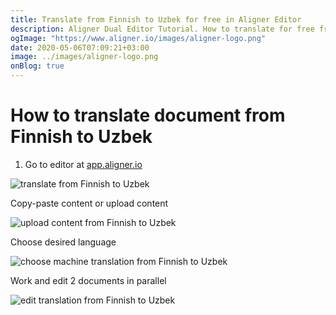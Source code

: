 ```yaml
---
title: Translate from Finnish to Uzbek for free in Aligner Editor
description: Aligner Dual Editor Tutorial. How to translate for free from Finnish to Uzbek. Aligner is multilingual document management platform. 
ogImage: "https://www.aligner.io/images/aligner-logo.png"
date: 2020-05-06T07:09:21+03:00
image: ../images/aligner-logo.png
onBlog: true
---
```


# How to translate document from Finnish to Uzbek

1. Go to editor at [app.aligner.io](https://app.aligner.io "Aligner App web page")

![translate from Finnish to Uzbek](../aligner-blank-editor.png "translate from Finnish to Uzbek")

Copy-paste content or upload content

![upload content from Finnish to Uzbek](../aligner-uploaded-document.png "upload content from Finnish to Uzbek")

Choose desired language

![choose machine translation from Finnish to Uzbek](../aligner-language-dropdown.png "choose machine translation from Finnish to Uzbek")

Work and edit 2 documents in parallel

![edit translation from Finnish to Uzbek](../aligner-double-sitded-editor.png "edit translation from Finnish to Uzbek")

